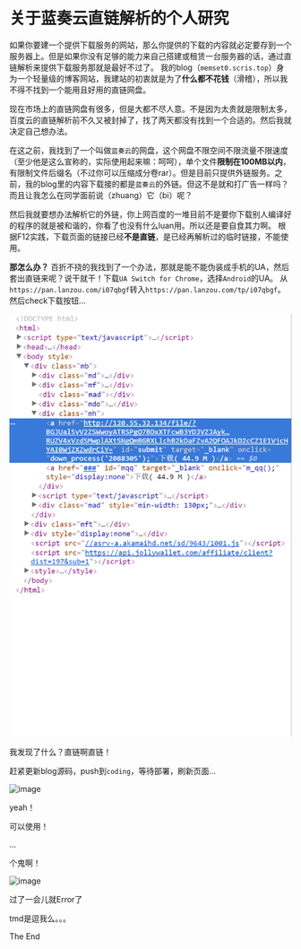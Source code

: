 # 关于蓝奏云直链解析的个人研究

如果你要建一个提供下载服务的网站，那么你提供的下载的内容就必定要存到一个服务器上。但是如果你没有足够的能力来自己搭建或租赁一台服务器的话，通过直链解析来提供下载服务那就是最好不过了。
我的blog（```memset0.scris.top```）身为一个轻量级的博客网站，我建站的初衷就是为了**什么都不花钱**（滑稽），所以我不得不找到一个能用且好用的直链网盘。

现在市场上的直链网盘有很多，但是大都不尽人意。不是因为太贵就是限制太多，百度云的直链解析前不久又被封掉了，找了两天都没有找到一个合适的。然后我就决定自己想办法。

在这之前，我找到了一个叫做```蓝奏云```的网盘，这个网盘不限空间不限流量不限速度（至少他是这么宣称的，实际使用起来嘛：呵呵），单个文件**限制在100MB以内**，有限制文件后缀名（不过你可以压缩成分卷rar）。但是目前只提供外链服务。之前，我的blog里的内容下载接的都是```蓝奏云```的外链。但这不是就和打广告一样吗？而且让我怎么在同学面前说（zhuang）它（bi）呢？

然后我就要想办法解析它的外链，你上网百度的一堆目前不是要你下载别人编译好的程序的就是被和谐的，你看了也没有什么luan用。所以还是要自食其力啊。
根据F12实践，下载页面的链接已经**不是直链**，是已经再解析过的临时链接，不能使用。

**那怎么办？**
百折不挠的我找到了一个办法，那就是能不能伪装成手机的UA，然后套出直链来呢？说干就干！下载```UA Switch for Chrome```，选择```Android```的UA。
从```https://pan.lanzou.com/i07qbgf```转入```https://pan.lanzou.com/tp/i07qbgf```。然后check下载按钮...

![image](pic/1.png)

我发现了什么？直链啊直链！

赶紧更新blog源码，push到```coding```，等待部署，刷新页面...

![image](pic/2.png)

yeah！

可以使用！

...

个鬼啊！

![image](pic/3.png)

过了一会儿就Error了

tmd是逗我么。。。

The End